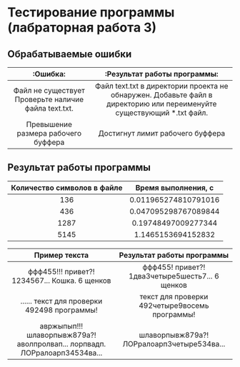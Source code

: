 # Тестирование программы (лабраторная работа 3)

## Обрабатываемые ошибки
| :Ошибка: | :Результат работы программы: |
|:---------------------------:|:----------------------:|
| Файл не существует	Проверьте наличие файла text.txt. | Файл text.txt в директории проекта не обнаружен. Добавьте файл в директорию или переименуйте существующий *.txt файл. |
|Превышение размера рабочего буффера |Достигнут лимит рабочего буффера|

## Результат работы программы
| Количество символов в файле | Время выполнения, c  |
|:---------------------------:|:----------------------:|
| 136                         | 0.011965274810791016 |
| 436                         | 0.047095298767089844 |
| 1287                        | 0.19748497009277344  |
| 5145                        | 1.1465153694152832   |

| Пример текста| Результат работы программы  |
|:---------------------------:|:----------------------:|
| ффф455!!! привет?! 1234567... Кошка.  6 щенков | ффф455! привет?! 1два3четыре5шесть7...  6 щенков |
| ...... текст для проверки 492498 программы!| текст для проверки 492четыре9восемь программы!|
|авржыпып!!! шлаворпывж879а?! аволпролвап... лорпвадп. ЛОРралоарп34534ва...  | шлаворпывж879а?! ЛОРралоарп3четыре534ва...   |
